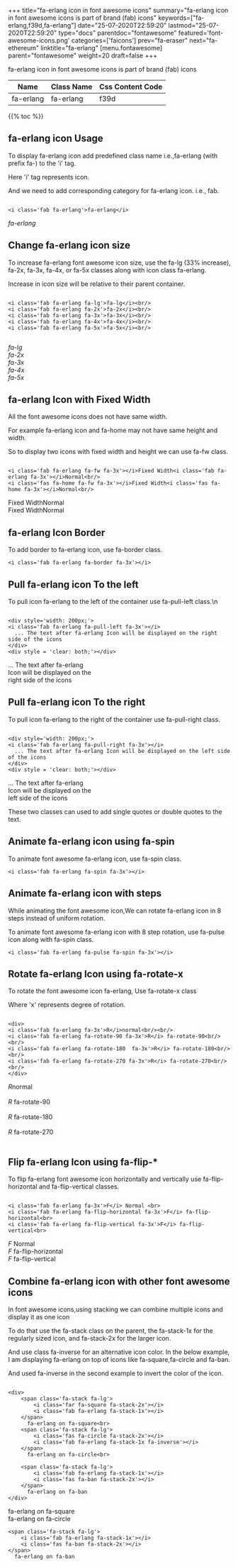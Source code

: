 +++
title="fa-erlang icon in font awesome icons"
summary="fa-erlang icon in font awesome icons is part of brand (fab) icons"
keywords=["fa-erlang,f39d,fa-erlang"]
date="25-07-2020T22:59:20"
lastmod="25-07-2020T22:59:20"
type="docs"
parentdoc="fontawesome"
featured='font-awesome-icons.png'
categories=['faicons']
prev="fa-eraser"
next="fa-ethereum"
linktitle="fa-erlang"
[menu.fontawesome]
parent="fontawesome"
weight=20
draft=false
+++


fa-erlang icon in font awesome icons is part of brand (fab) icons

<div class='table-responsive'><table class='table'><thead><tr><th>Name</th><th>Class Name</th><th>Css Content Code</th></tr></thead><tbody><tr><td>fa-erlang</td><td>fa-erlang</td><td>f39d</td></tr></tbody></table></div>


{{% toc %}}


## fa-erlang icon Usage

To display fa-erlang icon add predefined class name i.e.,fa-erlang (with prefix fa-) to the 'i' tag.

Here 'i' tag represents icon.

And we need to add corresponding category for fa-erlang icon. i.e., fab.


```

<i class='fab fa-erlang'>fa-erlang</i>
```

<i class='fab fa-erlang'>fa-erlang</i>




## Change fa-erlang icon size
To increase fa-erlang font awesome icon size, use the fa-lg (33% increase), fa-2x, fa-3x, fa-4x, or fa-5x classes along with icon class fa-erlang.

Increase in icon size will be relative to their parent container. 

```

<i class='fab fa-erlang fa-lg'>fa-lg</i><br/>
<i class='fab fa-erlang fa-2x'>fa-2x</i><br/>
<i class='fab fa-erlang fa-3x'>fa-3x</i><br/>
<i class='fab fa-erlang fa-4x'>fa-4x</i><br/>
<i class='fab fa-erlang fa-5x'>fa-5x</i><br/>
            
```

<i class='fab fa-erlang fa-lg'>fa-lg</i><br/>
<i class='fab fa-erlang fa-2x'>fa-2x</i><br/>
<i class='fab fa-erlang fa-3x'>fa-3x</i><br/>
<i class='fab fa-erlang fa-4x'>fa-4x</i><br/>
<i class='fab fa-erlang fa-5x'>fa-5x</i><br/>
            



## fa-erlang Icon with Fixed Width 

All the font awesome icons does not have same width.

For example fa-erlang icon and fa-home may not have same height and width.

So to display two icons with fixed width and height we can use fa-fw class.


```

<i class='fab fa-erlang fa-fw fa-3x'></i>Fixed Width<i class='fab fa-erlang fa-3x'></i>Normal<br/>
<i class='fas fa-home fa-fw fa-3x'></i>Fixed Width<i class='fas fa-home fa-3x'></i>Normal<br/>
```

<i class='fab fa-erlang fa-fw fa-3x'></i>Fixed Width<i class='fab fa-erlang fa-3x'></i>Normal<br/>
<i class='fas fa-home fa-fw fa-3x'></i>Fixed Width<i class='fas fa-home fa-3x'></i>Normal<br/>



## fa-erlang Icon Border 

To add border to fa-erlang icon, use fa-border class.


```
<i class='fab fa-erlang fa-border fa-3x'></i>

```
<i class='fab fa-erlang fa-border fa-3x'></i>





## Pull fa-erlang icon To the left

To pull icon fa-erlang to the left of the container use fa-pull-left class.\n

```

<div style='width: 200px;'>
<i class='fab fa-erlang fa-pull-left fa-3x'></i>
  ... The text after fa-erlang Icon will be displayed on the right side of the icons
</div>
<div style = 'clear: both;'></div>
```

<div style='width: 200px;'>
<i class='fab fa-erlang fa-pull-left fa-3x'></i>
  ... The text after fa-erlang Icon will be displayed on the right side of the icons
</div>
<div style = 'clear: both;'></div>




## Pull fa-erlang icon To the right
To pull icon fa-erlang to the right of the container use fa-pull-right class.

```

<div style='width: 200px;'>
<i class='fab fa-erlang fa-pull-right fa-3x'></i>
  ... The text after fa-erlang Icon will be displayed on the left side of the icons
</div>
<div style = 'clear: both;'></div>
```

<div style='width: 200px;'>
<i class='fab fa-erlang fa-pull-right fa-3x'></i>
  ... The text after fa-erlang Icon will be displayed on the left side of the icons
</div>
<div style = 'clear: both;'></div>

These two classes can used to add single quotes or double quotes to the text.


## Animate fa-erlang icon using fa-spin
To animate font awesome fa-erlang icon, use fa-spin class.

```
<i class='fab fa-erlang fa-spin fa-3x'></i>
```
<i class='fab fa-erlang fa-spin fa-3x'></i>




## Animate fa-erlang icon with steps
While animating the font awesome icon,We can rotate fa-erlang icon in 8 steps instead of uniform rotation.

To animate font awesome fa-erlang icon with 8 step rotation, use fa-pulse icon along with fa-spin class.


```
<i class='fab fa-erlang fa-pulse fa-spin fa-3x'></i>

```
<i class='fab fa-erlang fa-pulse fa-spin fa-3x'></i>





## Rotate fa-erlang Icon using fa-rotate-x
To rotate the font awesome icon fa-erlang, Use fa-rotate-x class

Where 'x' represents degree of rotation.


```

<div>
<i class='fab fa-erlang fa-3x'>R</i>normal<br/><br/>
<i class='fab fa-erlang fa-rotate-90 fa-3x'>R</i> fa-rotate-90<br/><br/> 
<i class='fab fa-erlang fa-rotate-180  fa-3x'>R</i> fa-rotate-180<br/><br/> 
<i class='fab fa-erlang fa-rotate-270 fa-3x'>R</i> fa-rotate-270<br/><br/>
</div>
```

<div>
<i class='fab fa-erlang fa-3x'>R</i>normal<br/><br/>
<i class='fab fa-erlang fa-rotate-90 fa-3x'>R</i> fa-rotate-90<br/><br/> 
<i class='fab fa-erlang fa-rotate-180  fa-3x'>R</i> fa-rotate-180<br/><br/> 
<i class='fab fa-erlang fa-rotate-270 fa-3x'>R</i> fa-rotate-270<br/><br/>
</div>




## Flip fa-erlang Icon using fa-flip-*
To flip fa-erlang font awesome icon horizontally and vertically use fa-flip-horizontal and fa-flip-vertical classes. 

```

<i class='fab fa-erlang fa-3x'>F</i> Normal <br>
<i class='fab fa-erlang fa-flip-horizontal fa-3x'>F</i> fa-flip-horizontal<br>
<i class='fab fa-erlang fa-flip-vertical fa-3x'>F</i> fa-flip-vertical<br>
```

<i class='fab fa-erlang fa-3x'>F</i> Normal <br>
<i class='fab fa-erlang fa-flip-horizontal fa-3x'>F</i> fa-flip-horizontal<br>
<i class='fab fa-erlang fa-flip-vertical fa-3x'>F</i> fa-flip-vertical<br>




## Combine fa-erlang icon with other font awesome icons
In font awesome icons,using stacking we can combine multiple icons and display it as one icon 

To do that use the fa-stack class on the parent, the fa-stack-1x for the regularly sized icon, and fa-stack-2x for the larger icon.

And use class fa-inverse for an alternative icon color. 
In the below example, I am displaying fa-erlang on top of icons like fa-square,fa-circle and fa-ban.

And used fa-inverse in the second example to invert the color of the icon.

```

<div>
    <span class='fa-stack fa-lg'>
        <i class='far fa-square fa-stack-2x'></i>
        <i class='fab fa-erlang fa-stack-1x'></i>
    </span>
      fa-erlang on fa-square<br>
    <span class='fa-stack fa-lg'>
        <i class='fas fa-circle fa-stack-2x'></i>
        <i class='fab fa-erlang fa-stack-1x fa-inverse'></i>
    </span>
      fa-erlang on fa-circle<br>

    <span class='fa-stack fa-lg'>
        <i class='fab fa-erlang fa-stack-1x'></i>
        <i class='fas fa-ban fa-stack-2x'></i>
    </span>
      fa-erlang on fa-ban
</div>
```

<div>
    <span class='fa-stack fa-lg'>
        <i class='far fa-square fa-stack-2x'></i>
        <i class='fab fa-erlang fa-stack-1x'></i>
    </span>
      fa-erlang on fa-square<br>
    <span class='fa-stack fa-lg'>
        <i class='fas fa-circle fa-stack-2x'></i>
        <i class='fab fa-erlang fa-stack-1x fa-inverse'></i>
    </span>
      fa-erlang on fa-circle<br>

    <span class='fa-stack fa-lg'>
        <i class='fab fa-erlang fa-stack-1x'></i>
        <i class='fas fa-ban fa-stack-2x'></i>
    </span>
      fa-erlang on fa-ban
</div>






